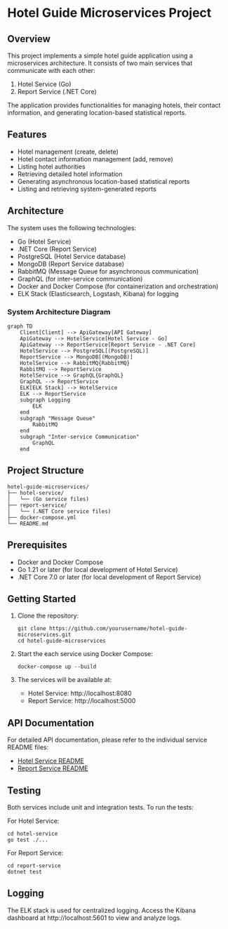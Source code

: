 # Hotel Guide Microservices Project

## Overview

This project implements a simple hotel guide application using a microservices architecture. It consists of two main services that communicate with each other:

1. Hotel Service (Go)
2. Report Service (.NET Core)

The application provides functionalities for managing hotels, their contact information, and generating location-based statistical reports.

## Features

- Hotel management (create, delete)
- Hotel contact information management (add, remove)
- Listing hotel authorities
- Retrieving detailed hotel information
- Generating asynchronous location-based statistical reports
- Listing and retrieving system-generated reports

## Architecture

The system uses the following technologies:

- Go (Hotel Service)
- .NET Core (Report Service)
- PostgreSQL (Hotel Service database)
- MongoDB (Report Service database)
- RabbitMQ (Message Queue for asynchronous communication)
- GraphQL (for inter-service communication)
- Docker and Docker Compose (for containerization and orchestration)
- ELK Stack (Elasticsearch, Logstash, Kibana) for logging

### System Architecture Diagram

```mermaid
graph TD
    Client[Client] --> ApiGateway[API Gateway]
    ApiGateway --> HotelService[Hotel Service - Go]
    ApiGateway --> ReportService[Report Service - .NET Core]
    HotelService --> PostgreSQL[(PostgreSQL)]
    ReportService --> MongoDB[(MongoDB)]
    HotelService --> RabbitMQ{RabbitMQ}
    RabbitMQ --> ReportService
    HotelService --> GraphQL{GraphQL}
    GraphQL --> ReportService
    ELK[ELK Stack] --> HotelService
    ELK --> ReportService
    subgraph Logging
        ELK
    end
    subgraph "Message Queue"
        RabbitMQ
    end
    subgraph "Inter-service Communication"
        GraphQL
    end
```

## Project Structure

```
hotel-guide-microservices/
├── hotel-service/
│   └── (Go service files)
├── report-service/
│   └── (.NET Core service files)
├── docker-compose.yml
└── README.md
```

## Prerequisites

- Docker and Docker Compose
- Go 1.21 or later (for local development of Hotel Service)
- .NET Core 7.0 or later (for local development of Report Service)

## Getting Started

1. Clone the repository:
   ```
   git clone https://github.com/yourusername/hotel-guide-microservices.git
   cd hotel-guide-microservices
   ```

2. Start the each service using Docker Compose:
   ```
   docker-compose up --build
   ```

3. The services will be available at:
   - Hotel Service: http://localhost:8080
   - Report Service: http://localhost:5000

## API Documentation

For detailed API documentation, please refer to the individual service README files:

- [Hotel Service README](./hotel-service/README.md)
- [Report Service README](./report-service/README.md)

## Testing

Both services include unit and integration tests. To run the tests:

For Hotel Service:
```
cd hotel-service
go test ./...
```

For Report Service:
```
cd report-service
dotnet test
```

## Logging

The ELK stack is used for centralized logging. Access the Kibana dashboard at http://localhost:5601 to view and analyze logs.